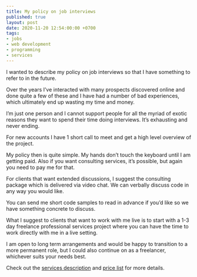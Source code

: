 ```yaml
---
title: My policy on job interviews
published: true
layout: post
date: 2020-11-20 12:54:00:00 +0700
tags:
- jobs
- web development
- programming
- services
---
```

I wanted to describe my policy on job interviews so that I have something to refer to in the future.

Over the years I’ve interacted with many prospects discovered online and done quite a few of these and I have had a number of bad experiences, which ultimately end up wasting my time and money. 

I’m just one person and I cannot support people for all the myriad of exotic reasons they want to spend their time doing interviews. It’s exhausting and never ending.

For new accounts I have 1 short call to meet and get a high level overview of the project.

My policy then is quite simple. My hands don’t touch the keyboard until I am getting paid. Also if you want consulting services, it’s possible, but again you need to pay me for that.

For clients that want extended discussions, I suggest the consulting package which is delivered via video chat. We can verbally discuss code in any way you would like. 

You can send me short code samples to read in advance if you’d like so we have something concrete to discuss.

What I suggest to clients that want to work with me live is to start with a 1-3 day freelance professional services project where you can have the time to work directly with me in a live setting.

I am open to long term arrangements and would be happy to transition to a more permanent role, but I could also continue on as a freelancer, whichever suits your needs best.

Check out the [services description](https://blog.markjgsmith.com/2018/07/04/decription-of-my-freelance-nodejs-software-services.html) and [price list](https://blog.markjgsmith.com/pricing) for more details.
